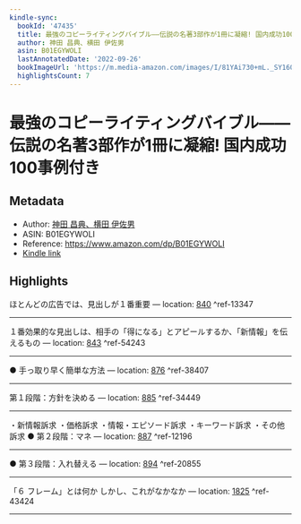 ```yaml
---
kindle-sync:
  bookId: '47435'
  title: 最強のコピーライティングバイブル――伝説の名著3部作が1冊に凝縮! 国内成功100事例付き
  author: 神田 昌典、横田 伊佐男
  asin: B01EGYWOLI
  lastAnnotatedDate: '2022-09-26'
  bookImageUrl: 'https://m.media-amazon.com/images/I/81YAi730+mL._SY160.jpg'
  highlightsCount: 7
---
```

# 最強のコピーライティングバイブル――伝説の名著3部作が1冊に凝縮! 国内成功100事例付き
## Metadata
* Author: [神田 昌典、横田 伊佐男](https://www.amazon.comundefined)
* ASIN: B01EGYWOLI
* Reference: https://www.amazon.com/dp/B01EGYWOLI
* [Kindle link](kindle://book?action=open&asin=B01EGYWOLI)

## Highlights
ほとんどの広告では、見出しが１番重要 — location: [840](kindle://book?action=open&asin=B01EGYWOLI&location=840) ^ref-13347

---
１番効果的な見出しは、相手の「得になる」とアピールするか、「新情報」を伝えるもの — location: [843](kindle://book?action=open&asin=B01EGYWOLI&location=843) ^ref-54243

---
● 手っ取り早く簡単な方法 — location: [876](kindle://book?action=open&asin=B01EGYWOLI&location=876) ^ref-38407

---
第１段階：方針を決める — location: [885](kindle://book?action=open&asin=B01EGYWOLI&location=885) ^ref-34449

---
・新情報訴求 ・価格訴求 ・情報・エピソード訴求 ・キーワード訴求 ・その他訴求 ● 第２段階：マネ — location: [887](kindle://book?action=open&asin=B01EGYWOLI&location=887) ^ref-12196

---
● 第３段階：入れ替える — location: [894](kindle://book?action=open&asin=B01EGYWOLI&location=894) ^ref-20855

---
「６ フレーム」とは何か しかし、これがなかなか — location: [1825](kindle://book?action=open&asin=B01EGYWOLI&location=1825) ^ref-43424

---
